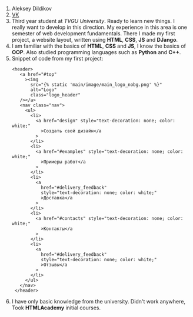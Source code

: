1. Aleksey Dildikov
1. [VK](https://vk.com/justw8)
1. Third year student at _TVGU University_. Ready to learn new things. I really want to develop in this direction. 
   My experience in this area is one semester of web development fundamentals. There I made my first project, a website layout, written using **HTML**, **CSS**, **JS** and **DJango**.
1. I am familiar with the basics of **HTML**, **CSS** and **JS**, I know the basics of **OOP**. Also studied programming languages such as **Python** and **C++**.
1. Snippet of code from my first project:
   ```
   <header>
      <a href="#top"
        ><img
          src="{% static 'main/image/main_logo_nobg.png' %}"
          alt="Logo"
          class="logo_header"
      /></a>
      <nav class="nav">
        <ul>
          <li>
            <a href="design" style="text-decoration: none; color: white;"
              >Создать свой дизайн</a
            >
          </li>
          <li>
            <a href="#examples" style="text-decoration: none; color: white;"
              >Примеры работ</a
            >
          </li>
          <li>
            <a
              href="#delivery_feedback"
              style="text-decoration: none; color: white;"
              >Доставка</a
            >
          </li>
          <li>
            <a href="#contacts" style="text-decoration: none; color: white;"
              >Контакты</a
            >
          </li>
          <li>
            <a
              href="#delivery_feedback"
              style="text-decoration: none; color: white;"
              >Отзывы</a
            >
          </li>
        </ul>
      </nav>
    </header>
   ```
1. I have only basic knowledge from the university. Didn't work anywhere, Took **HTMLAcademy** initial courses.
